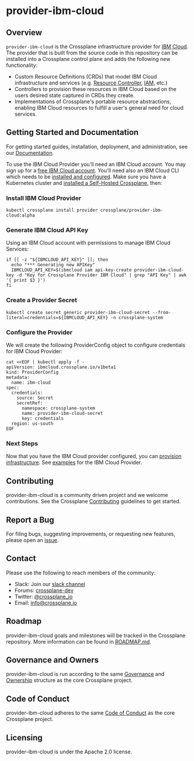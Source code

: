# provider-ibm-cloud

## Overview

`provider-ibm-cloud` is the Crossplane infrastructure provider for [IBM Cloud](https://cloud.ibm.com). The provider that is built from the source
code in this repository can be installed into a Crossplane control plane and
adds the following new functionality:

* Custom Resource Definitions (CRDs) that model IBM Cloud infrastructure and services
  (e.g. [Resource Controller](https://cloud.ibm.com/apidocs/resource-controller/resource-controller), 
  [IAM](https://cloud.ibm.com/apidocs/iam-access-groups/), etc.)
* Controllers to provision these resources in IBM Cloud based on the users desired
  state captured in CRDs they create.
* Implementations of Crossplane's portable resource abstractions, enabling IBM Cloud
  resources to fulfill a user's general need for cloud services.

## Getting Started and Documentation

For getting started guides, installation, deployment, and administration, see
our [Documentation](https://crossplane.io/docs/latest).

To use the IBM Cloud Provider you'll need an IBM Cloud account. You may sign up 
for a [free IBM Cloud account](https://cloud.ibm.com/registration). You'll need also an IBM 
Cloud CLI which needs to be [installed and configured](https://cloud.ibm.com/docs/cli).
Make sure you have a Kubernetes cluster and [installed a Self-Hosted Crossplane](https://crossplane.github.io/docs), then:

### Install IBM Cloud Provider

```shell
kubectl crossplane install provider crossplane/provider-ibm-cloud:alpha
```

### Generate IBM Cloud API Key

Using an IBM Cloud account with permissions to manage IBM Cloud Services:

```shell
if [[ -z "${IBMCLOUD_API_KEY}" ]]; then
  echo "*** Generating new APIKey"
  IBMCLOUD_API_KEY=$(ibmcloud iam api-key-create provider-ibm-cloud-key -d "Key for Crossplane Provider IBM Cloud" | grep "API Key" | awk '{ print $3 }')
fi
```

### Create a Provider Secret

```shell
kubectl create secret generic provider-ibm-cloud-secret --from-literal=credentials=${IBMCLOUD_API_KEY} -n crossplane-system
```

### Configure the Provider

We will create the following ProviderConfig object to configure credentials for IBM Cloud Provider:

```shell
cat <<EOF | kubectl apply -f -
apiVersion: ibmcloud.crossplane.io/v1beta1
kind: ProviderConfig
metadata:
  name: ibm-cloud
spec:
  credentials:
    source: Secret
    secretRef:
      namespace: crossplane-system
      name: provider-ibm-cloud-secret
      key: credentials
  region: us-south
EOF
```
### Next Steps

Now that you have the IBM Cloud provider configured, you can [provision infrastructure](https://crossplane.io/docs/v0.14/getting-started/provision-infrastructure.html). See [examples](examples) for the IBM Cloud Provider.

## Contributing

provider-ibm-cloud is a community driven project and we welcome contributions. See the
Crossplane [Contributing](https://github.com/crossplane/crossplane/blob/master/CONTRIBUTING.md)
guidelines to get started.

## Report a Bug

For filing bugs, suggesting improvements, or requesting new features, please
open an [issue](https://github.com/crossplane/provider-ibm-cloud/issues).

## Contact

Please use the following to reach members of the community:

* Slack: Join our [slack channel](https://slack.crossplane.io)
* Forums:
  [crossplane-dev](https://groups.google.com/forum/#!forum/crossplane-dev)
* Twitter: [@crossplane_io](https://twitter.com/crossplane_io)
* Email: [info@crossplane.io](mailto:info@crossplane.io)

## Roadmap

provider-ibm-cloud goals and milestones will be tracked in the Crossplane
repository. More information can be found in
[ROADMAP.md](https://github.com/crossplane/crossplane/blob/master/ROADMAP.md).

## Governance and Owners

provider-ibm-cloud is run according to the same
[Governance](https://github.com/crossplane/crossplane/blob/master/GOVERNANCE.md)
and [Ownership](https://github.com/crossplane/crossplane/blob/master/OWNERS.md)
structure as the core Crossplane project.

## Code of Conduct

provider-ibm-cloud adheres to the same [Code of
Conduct](https://github.com/crossplane/crossplane/blob/master/CODE_OF_CONDUCT.md)
as the core Crossplane project.

## Licensing

provider-ibm-cloud is under the Apache 2.0 license.

